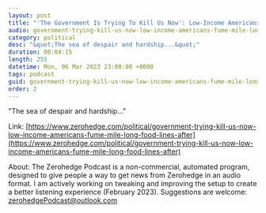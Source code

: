 ```yaml
---
layout: post
title: "'The Government Is Trying To Kill Us Now': Low-Income Americans Fume In Mile-Long Food Lines After Pandemic Benefits End"
audio: government-trying-kill-us-now-low-income-americans-fume-mile-long-food-lines-after-0
category: political
desc: "&quot;The sea of despair and hardship...&quot;"
duration: 00:04:15
length: 255
datetime: Mon, 06 Mar 2023 23:00:00 +0000
tags: podcast
guid: government-trying-kill-us-now-low-income-americans-fume-mile-long-food-lines-after-0
order: 2
---
```

&quot;The sea of despair and hardship...&quot;

Link: [https://www.zerohedge.com/political/government-trying-kill-us-now-low-income-americans-fume-mile-long-food-lines-after](https://www.zerohedge.com/political/government-trying-kill-us-now-low-income-americans-fume-mile-long-food-lines-after)

About: The Zerohedge Podcast is a non-commercial, automated program, designed to give people a way to get news from Zerohedge in an audio format.  I am actively working on tweaking and improving the setup to create a better listening experience (February 2023).  Suggestions are welcome: [zerohedgePodcast@outlook.com](mailto:zerohedgePodcast@outlook.com)